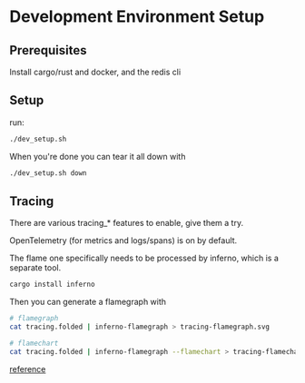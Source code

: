 # Development Environment Setup

## Prerequisites

Install cargo/rust and docker, and the redis cli

## Setup

run: 

```bash
./dev_setup.sh
```

When you're done you can tear it all down with

```bash
./dev_setup.sh down
```
## Tracing

There are various tracing_* features to enable, give them a try.

OpenTelemetry (for metrics and logs/spans) is on by default.

The flame one specifically needs to be processed by inferno, which is a separate tool.

```bash
cargo install inferno
```

Then you can generate a flamegraph with

```bash
# flamegraph
cat tracing.folded | inferno-flamegraph > tracing-flamegraph.svg

# flamechart
cat tracing.folded | inferno-flamegraph --flamechart > tracing-flamechart.svg
```

[reference](https://github.com/tokio-rs/tracing/tree/master/tracing-flame#generating-the-image)